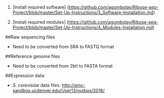 1. [Install required software] (https://github.com/agombolay/Ribose-seq-Project/blob/master/Set-Up-Instructions/3_Software-Installation.md)

2. [Install required modules] (https://github.com/agombolay/Ribose-seq-Project/blob/master/Set-Up-Instructions/4_Modules-Installation.md)

##Raw sequencing files
* Need to be converted from SRA to FASTQ format

##Reference genome files
* Need to be converted from 2bit to FASTA format

##Expression data:  
* *S. cerevisiae* data files: http://amc-sandbox.ucdenver.edu/User13/outbox/2016/
